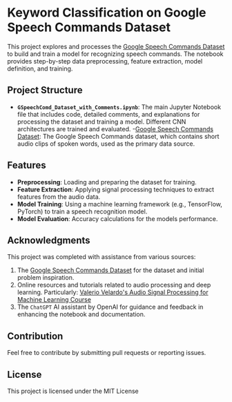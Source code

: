 # Keyword Classification on Google Speech Commands Dataset

This project explores and processes the [Google Speech Commands Dataset](https://arxiv.org/abs/1804.03209) to build and train a model for recognizing speech commands. The notebook provides step-by-step data preprocessing, feature extraction, model definition, and training.

## Project Structure

- **`GSpeechComd_Dataset_with_Comments.ipynb`**: The main Jupyter Notebook file that includes code, detailed comments, and explanations for processing the dataset and training a model. Different CNN architectures are trained and evaluated.
-[Google Speech Commands Dataset](https://ai.googleblog.com/2017/08/launching-speech-commands-dataset.html): The Google Speech Commands dataset, which contains short audio clips of spoken words, used as the primary data source.

## Features

- **Preprocessing**: Loading and preparing the dataset for training.
- **Feature Extraction**: Applying signal processing techniques to extract features from the audio data.
- **Model Training**: Using a machine learning framework (e.g., TensorFlow, PyTorch) to train a speech recognition model.
- **Model Evaluation**: Accuracy calculations for the models performance.


## Acknowledgments

This project was completed with assistance from various sources:
1. The [Google Speech Commands Dataset](https://ai.googleblog.com/2017/08/launching-speech-commands-dataset.html) for the dataset and initial problem inspiration.
2. Online resources and tutorials related to audio processing and deep learning. Particularly: [Valerio Velardo's Audio Signal Processing for Machine Learning Course](https://youtube.com/playlist?list=PL-wATfeyAMNqIee7cH3q1bh4QJFAaeNv0&si=AwcQMXpYCuYQE9wV)
3. The `ChatGPT` AI assistant by OpenAI for guidance and feedback in enhancing the notebook and documentation.

## Contribution

Feel free to contribute by submitting pull requests or reporting issues.

## License

This project is licensed under the MIT License
